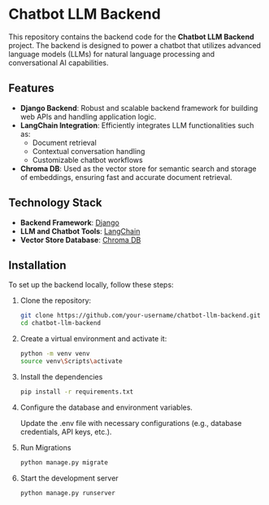 # Chatbot LLM Backend

This repository contains the backend code for the **Chatbot LLM Backend** project. The backend is designed to power a chatbot that utilizes advanced language models (LLMs) for natural language processing and conversational AI capabilities.

## Features

- **Django Backend**: Robust and scalable backend framework for building web APIs and handling application logic.
- **LangChain Integration**: Efficiently integrates LLM functionalities such as:
  - Document retrieval
  - Contextual conversation handling
  - Customizable chatbot workflows
- **Chroma DB**: Used as the vector store for semantic search and storage of embeddings, ensuring fast and accurate document retrieval.

## Technology Stack

- **Backend Framework**: [Django](https://www.djangoproject.com/)
- **LLM and Chatbot Tools**: [LangChain](https://langchain-langchain.com/)
- **Vector Store Database**: [Chroma DB](https://www.trychroma.com/)

## Installation

To set up the backend locally, follow these steps:

1. Clone the repository:
   ```bash
   git clone https://github.com/your-username/chatbot-llm-backend.git
   cd chatbot-llm-backend

2. Create a virtual environment and activate it:
   ```bash
   python -m venv venv
   source venv\Scripts\activate

4. Install the dependencies
   ```bash
   pip install -r requirements.txt
   
6. Configure the database and environment variables.

   Update the .env file with necessary configurations (e.g., database credentials, API keys, etc.).
   
9. Run Migrations
   ```bash
   python manage.py migrate
   
11. Start the development server
    ```bash
    python manage.py runserver
